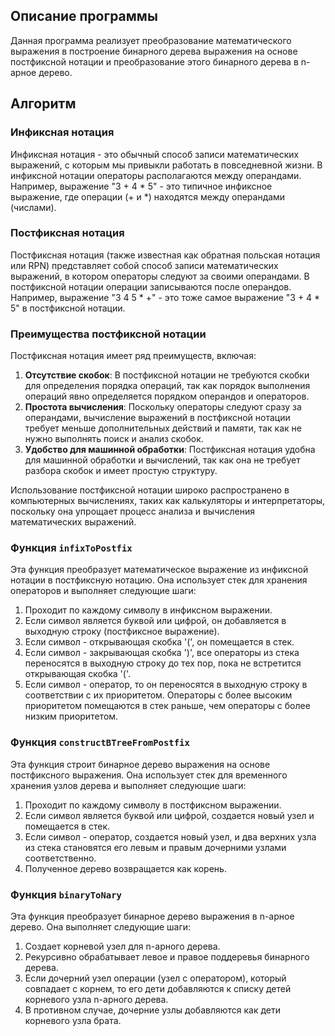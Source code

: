 ## Описание программы

Данная программа реализует преобразование математического выражения в построение бинарного дерева выражения на основе постфиксной нотации и преобразование этого бинарного дерева в n-арное дерево.

## Алгоритм

### Инфиксная нотация

Инфиксная нотация - это обычный способ записи математических выражений, с которым мы привыкли работать в повседневной жизни. В инфиксной нотации операторы располагаются между операндами. Например, выражение "3 + 4 * 5" - это типичное инфиксное выражение, где операции (+ и *) находятся между операндами (числами).

### Постфиксная нотация

Постфиксная нотация (также известная как обратная польская нотация или RPN) представляет собой способ записи математических выражений, в котором операторы следуют за своими операндами. В постфиксной нотации операции записываются после операндов. Например, выражение "3 4 5 * +" - это тоже самое выражение "3 + 4 * 5" в постфиксной нотации.

### Преимущества постфиксной нотации

Постфиксная нотация имеет ряд преимуществ, включая:

1. **Отсутствие скобок**: В постфиксной нотации не требуются скобки для определения порядка операций, так как порядок выполнения операций явно определяется порядком операндов и операторов.
2. **Простота вычисления**: Поскольку операторы следуют сразу за операндами, вычисление выражений в постфиксной нотации требует меньше дополнительных действий и памяти, так как не нужно выполнять поиск и анализ скобок.
3. **Удобство для машинной обработки**: Постфиксная нотация удобна для машинной обработки и вычислений, так как она не требует разбора скобок и имеет простую структуру.

Использование постфиксной нотации широко распространено в компьютерных вычислениях, таких как калькуляторы и интерпретаторы, поскольку она упрощает процесс анализа и вычисления математических выражений.
### Функция `infixToPostfix`

Эта функция преобразует математическое выражение из инфиксной нотации в постфиксную нотацию. Она использует стек для хранения операторов и выполняет следующие шаги:

1. Проходит по каждому символу в инфиксном выражении.
2. Если символ является буквой или цифрой, он добавляется в выходную строку (постфиксное выражение).
3. Если символ - открывающая скобка '(', он помещается в стек.
4. Если символ - закрывающая скобка ')', все операторы из стека переносятся в выходную строку до тех пор, пока не встретится открывающая скобка '('.
5. Если символ - оператор, то он переносятся в выходную строку в соответствии с их приоритетом. Операторы с более высоким приоритетом помещаются в стек раньше, чем операторы с более низким приоритетом.

### Функция `constructBTreeFromPostfix`

Эта функция строит бинарное дерево выражения на основе постфиксного выражения. Она использует стек для временного хранения узлов дерева и выполняет следующие шаги:

1. Проходит по каждому символу в постфиксном выражении.
2. Если символ является буквой или цифрой, создается новый узел и помещается в стек.
3. Если символ - оператор, создается новый узел, и два верхних узла из стека становятся его левым и правым дочерними узлами соответственно.
4. Полученное дерево возвращается как корень.

### Функция `binaryToNary`

Эта функция преобразует бинарное дерево выражения в n-арное дерево. Она выполняет следующие шаги:

1. Создает корневой узел для n-арного дерева.
2. Рекурсивно обрабатывает левое и правое поддеревья бинарного дерева.
3. Если дочерний узел операции (узел с оператором), который совпадает с корнем, то его дети добавляются к списку детей корневого узла n-арного дерева.
4. В противном случае, дочерние узлы добавляются как дети корневого узла брата.
